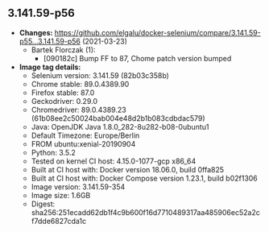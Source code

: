 ## 3.141.59-p56
 + **Changes:** https://github.com/elgalu/docker-selenium/compare/3.141.59-p55...3.141.59-p56 (2021-03-23)
    + Bartek Florczak (1):
        * [090182c] Bump FF to 87, Chome patch version bumped
 + **Image tag details:**
    + Selenium version: 3.141.59 (82b03c358b)
    + Chrome stable:  89.0.4389.90
    + Firefox stable: 87.0
    + Geckodriver: 0.29.0
    + Chromedriver: 89.0.4389.23 (61b08ee2c50024bab004e48d2b1b083cdbdac579)
    + Java: OpenJDK Java 1.8.0_282-8u282-b08-0ubuntu1
    + Default Timezone: Europe/Berlin
    + FROM ubuntu:xenial-20190904
    + Python: 3.5.2
    + Tested on kernel CI  host: 4.15.0-1077-gcp x86_64
    + Built at CI  host with: Docker version 18.06.0, build 0ffa825
    + Built at CI  host with: Docker Compose version 1.23.1, build b02f1306
    + Image version: 3.141.59-354
    + Image size: 1.6GB
    + Digest: sha256:251ecadd62db1f4c9b600f16d7710489317aa485906ec52a2cf7dde6827cda1c

